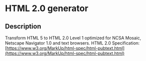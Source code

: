 # HTML 2.0 generator 

## Description

Transform HTML 5 to HTML 2.0 Level 1 optimized for NCSA Mosaic, Netscape Navigator 1.0 and text browsers.
HTML 2.0 Specification: [https://www.w3.org/MarkUp/html-spec/html-pubtext.html](https://www.w3.org/MarkUp/html-spec/html-pubtext.html)



